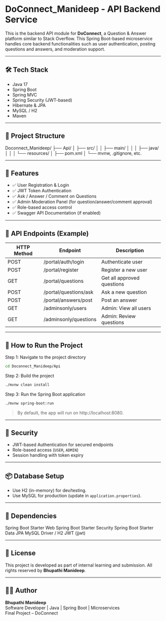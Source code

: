 
# DoConnect_Manideep - API Backend Service

This is the backend API module for **DoConnect**, a Question & Answer platform similar to Stack Overflow. This Spring Boot-based microservice handles core backend functionalities such as user authentication, posting questions and answers, and moderation support.

---

## 🛠️ Tech Stack

- Java 17
- Spring Boot
- Spring MVC
- Spring Security (JWT-based)
- Hibernate & JPA
- MySQL / H2
- Maven

---

## 📁 Project Structure

Doconnect_Manideep/
├── Api/
│   ├── src/
│   │   ├── main/
│   │   │   ├── java/
│   │   │   └── resources/
│   ├── pom.xml
│   └── mvnw, .gitignore, etc.

---

## 🚀 Features

- ✅ User Registration & Login
- ✅ JWT Token Authentication
- ✅ Ask / Answer / Comment on Questions
- ✅ Admin Moderation Panel (for question/answer/comment approval)
- ✅ Role-based access control
- ✅ Swagger API Documentation (if enabled)

---

## 🧪 API Endpoints (Example)

| HTTP Method | Endpoint                    | Description                  |
|-------------|-----------------------------|------------------------------|
| POST        | /portal/auth/login          | Authenticate user            |
| POST        | /portal/register            | Register a new user          |
| GET         | /portal/questions           | Get all approved questions   |
| POST        | /portal/questions/ask       | Ask a new question           |
| POST        | /portal/answers/post        | Post an answer               |
| GET         | /adminsonly/users           | Admin: View all users        |
| GET         | /adminsonly/questions       | Admin: Review questions      |

---

## 🧾 How to Run the Project

Step 1: Navigate to the project directory
```bash
cd Doconnect_Manideep/Api
```

Step 2: Build the project
```bash
./mvnw clean install
```

Step 3: Run the Spring Boot application
```bash
./mvnw spring-boot:run
```

> By default, the app will run on http://localhost:8080.

---

## 🔐 Security

- JWT-based Authentication for secured endpoints
- Role-based access (`USER`, `ADMIN`)
- Session handling with token expiry

---

## 📦 Database Setup

- Use H2 (in-memory) for dev/testing.
- Use MySQL for production (update in `application.properties`).

---

## 🧰 Dependencies

<dependencies>
  Spring Boot Starter Web
  Spring Boot Starter Security
  Spring Boot Starter Data JPA
  MySQL Driver / H2
  JWT (jjwt)
</dependencies>

---

## 📄 License

This project is developed as part of internal learning and submission. All rights reserved by **Bhupathi Manideep**.

---

## 🙋‍♂️ Author

**Bhupathi Manideep**  
Software Developer | Java | Spring Boot | Microservices  
Final Project – DoConnect
